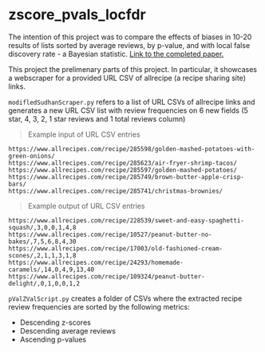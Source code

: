 # zscore_pvals_locfdr

The intention of this project was to compare the effects of biases in 10-20 results of lists sorted by average reviews, by p-value, and with local false discovery rate - a Bayesian statistic. [Link to the completed paper.]([url](https://colab.research.google.com/drive/1KsOVZY-s884T0jOYFK4jzweSs4wL5Gu7#scrollTo=XWmVFdxNrvHL))

This project the prelimenary parts of this project. In particular, it showcases a webscraper for a provided URL CSV of allrecipe (a recipe sharing site) links. 

`modifledSudhanScraper.py` refers to a list of URL CSVs of allrecipe links and generates a new URL CSV list with review frequencies on 6 new fields (5 star, 4, 3, 2, 1 star reviews and 1 total reviews column)

> Example input of URL CSV entries
```
https://www.allrecipes.com/recipe/285598/golden-mashed-potatoes-with-green-onions/
https://www.allrecipes.com/recipe/285623/air-fryer-shrimp-tacos/
https://www.allrecipes.com/recipe/285597/golden-mashed-potatoes/
https://www.allrecipes.com/recipe/285749/brown-butter-apple-crisp-bars/
https://www.allrecipes.com/recipe/285741/christmas-brownies/
```

> Example output of URL CSV entries
```
https://www.allrecipes.com/recipe/228539/sweet-and-easy-spaghetti-squash/,3,0,0,1,4,8
https://www.allrecipes.com/recipe/10527/peanut-butter-no-bakes/,7,5,6,8,4,30
https://www.allrecipes.com/recipe/17003/old-fashioned-cream-scones/,2,1,1,3,1,8
https://www.allrecipes.com/recipe/24293/homemade-caramels/,14,0,4,9,13,40
https://www.allrecipes.com/recipe/109324/peanut-butter-delight/,0,1,0,0,1,2
```

`pValZValScript.py` creates a folder of CSVs where the extracted recipe review frequencies are sorted by the following metrics:
* Descending z-scores
* Descending average reviews
* Ascending p-values
